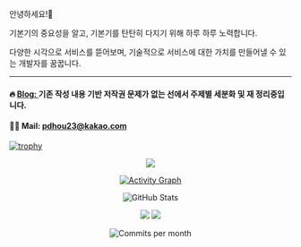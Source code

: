 안녕하세요!🙂

기본기의 중요성을 알고, 기본기를 탄탄히 다지기 위해 하루 하루 노력합니다.

다양한 시각으로 서비스를 뜯어보며, 기술적으로 서비스에 대한 가치를 만들어낼 수 있는 개발자를 꿈꿉니다.

---

#### 🔥 [Blog: ](https://devtheo.tistory.com/)기존 작성 내용 기반 저작권 문제가 없는 선에서 주제별 세분화 및 재 정리중입니다.
#### 🙏🏻 Mail: pdhou23@kakao.com
<!---
Hosinging/Hosinging is a ✨ special ✨ repository because its `README.md` (this file) appears on your GitHub profile.
You can click the Preview link to take a look at your changes.
--->

[![trophy](https://github-profile-trophy.vercel.app/?username=Hosinging&theme=onedark&column=7&rank=S,AAA,AA,A,B,C)](https://github.com/ryo-ma/github-profile-trophy)

<div align="center">
  
  <!-- 기여도 캘린더 -->
  ![](https://ghchart.rshah.org/409ba5/Hosinging)
  
  <!-- 활동 그래프 -->
  [![Activity Graph](https://github-readme-activity-graph.vercel.app/graph?username=Hosinging&theme=yeblu&area=true)](https://github.com/ashutosh00710/github-readme-activity-graph)
  
  <!-- 전체 통계 (커밋 수 포함) -->
  ![GitHub Stats](https://github-readme-stats.vercel.app/api?username=Hosinging&show_icons=true&theme=tokyonight&include_all_commits=true&count_private=true)
  
  <!-- 커밋 활동 배지 -->
  ![](https://img.shields.io/badge/Total%20Commits-2.5k+-brightgreen?style=for-the-badge&logo=github)
  ![](https://img.shields.io/badge/2024%20Commits-500+-blue?style=for-the-badge&logo=github)
  
  <!-- 월간/연간 커밋 활동 -->
  ![Commits per month](https://img.shields.io/github/commit-activity/m/Hosinging/your-main-repo?style=flat-square&label=Commits%20per%20month)
</div>
